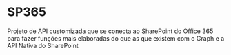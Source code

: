 # SP365
Projeto de API customizada que se conecta ao SharePoint do Office 365 para fazer funções mais elaboradas do que as que existem com o Graph e a API Nativa do SharePoint
